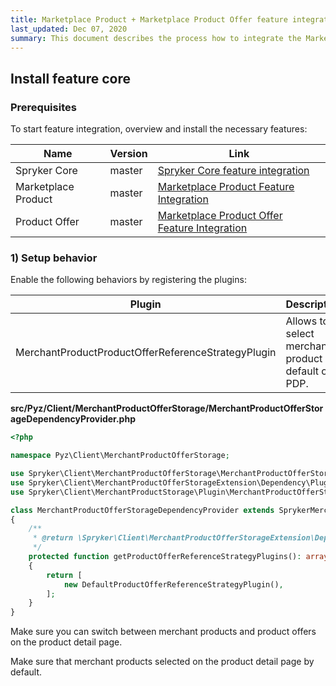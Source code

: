 ```yaml
---
title: Marketplace Product + Marketplace Product Offer feature integration
last_updated: Dec 07, 2020
summary: This document describes the process how to integrate the Marketplace Product + Marketplace Product Offer feature into a Spryker project.
---
```


## Install feature core
### Prerequisites
To start feature integration, overview and install the necessary features:

| Name | Version | Link |
|-|-|-|
| Spryker Core | master | [Spryker Core feature integration](https://documentation.spryker.com/docs/glue-api-spryker-core-feature-integration)  |
| Marketplace Product | master | [Marketplace Product Feature Integration](/docs/marketplace/dev/feature-integration-guides/marketplace-product-feature-integration.html)  |
| Product Offer | master | [Marketplace Product Offer Feature Integration](/docs/marketplace/dev/feature-integration-guides/product-offer-feature-integration.html)   |

### 1) Setup behavior
Enable the following behaviors by registering the plugins:

| Plugin | Description | Prerequisites | Namespace |
|-|-|-|-|
| MerchantProductProductOfferReferenceStrategyPlugin | Allows to select merchant product by default on PDP. | None | Spryker\Client\MerchantProductOfferStorageExtension\Dependency\Plugin |

**src/Pyz/Client/MerchantProductOfferStorage/MerchantProductOfferStorageDependencyProvider.php**

```php
<?php

namespace Pyz\Client\MerchantProductOfferStorage;

use Spryker\Client\MerchantProductOfferStorage\MerchantProductOfferStorageDependencyProvider as SprykerMerchantProductOfferStorageDependencyProvider;
use Spryker\Client\MerchantProductOfferStorageExtension\Dependency\Plugin\ProductOfferStorageCollectionSorterPluginInterface;
use Spryker\Client\MerchantProductStorage\Plugin\MerchantProductOfferStorage\MerchantProductProductOfferReferenceStrategyPlugin;

class MerchantProductOfferStorageDependencyProvider extends SprykerMerchantProductOfferStorageDependencyProvider
{
    /**
     * @return \Spryker\Client\MerchantProductOfferStorageExtension\Dependency\Plugin\ProductOfferReferenceStrategyPluginInterface[]
     */
    protected function getProductOfferReferenceStrategyPlugins(): array
    {
        return [
            new DefaultProductOfferReferenceStrategyPlugin(),
        ];
    }
}
```

Make sure you can switch between merchant products and product offers on the product detail page.

Make sure that merchant products selected on the product detail page by default.
